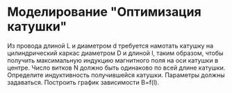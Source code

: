 # Моделирование "Оптимизация катушки"
Из провода длиной L и диаметром d требуется намотать катушку на цилиндрический каркас диаметром D и длиной l,
таким образом, чтобы получить максимальную индукцию магнитного поля на оси катушки в центре. Число витков N 
должно быть одинаково по всей длине катушки. Определите индуктивность получившейся катушки. Параметры
должны задаваться. Построить график зависимости B=f(l).
